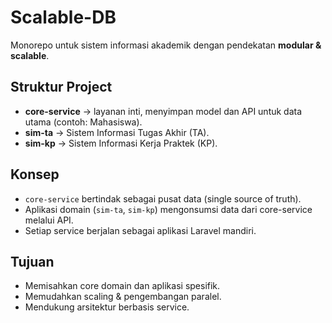 # Scalable-DB

Monorepo untuk sistem informasi akademik dengan pendekatan **modular & scalable**.

## Struktur Project
- **core-service** → layanan inti, menyimpan model dan API untuk data utama (contoh: Mahasiswa).
- **sim-ta** → Sistem Informasi Tugas Akhir (TA).
- **sim-kp** → Sistem Informasi Kerja Praktek (KP).

## Konsep
- `core-service` bertindak sebagai pusat data (single source of truth).
- Aplikasi domain (`sim-ta`, `sim-kp`) mengonsumsi data dari core-service melalui API.
- Setiap service berjalan sebagai aplikasi Laravel mandiri.

## Tujuan
- Memisahkan core domain dan aplikasi spesifik.
- Memudahkan scaling & pengembangan paralel.
- Mendukung arsitektur berbasis service.
